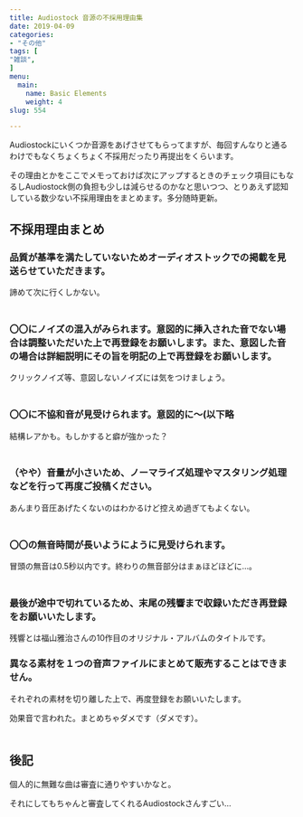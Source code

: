 ```yaml
---
title: Audiostock 音源の不採用理由集
date: 2019-04-09
categories:
- "その他"
tags: [
"雑談",
]
menu:
  main:
    name: Basic Elements
    weight: 4
slug: 554

---
```


Audiostockにいくつか音源をあげさせてもらってますが、毎回すんなりと通るわけでもなくちょくちょく不採用だったり再提出をくらいます。

その理由とかをここでメモっておけば次にアップするときのチェック項目にもなるしAudiostock側の負担も少しは減らせるのかなと思いつつ、とりあえず認知している数少ない不採用理由をまとめます。多分随時更新。

## 不採用理由まとめ

### 品質が基準を満たしていないためオーディオストックでの掲載を見送らせていただきます。

諦めて次に行くしかない。  
　

### 〇〇にノイズの混入がみられます。意図的に挿入された音でない場合は調整いただいた上で再登録をお願いします。また、意図した音の場合は詳細説明にその旨を明記の上で再登録をお願いします。

クリックノイズ等、意図しないノイズには気をつけましょう。  
　

### 〇〇に不協和音が見受けられます。意図的に〜(以下略

結構レアかも。もしかすると癖が強かった？  
　

### （やや）音量が小さいため、ノーマライズ処理やマスタリング処理などを行って再度ご投稿ください。

あんまり音圧あげたくないのはわかるけど控えめ過ぎてもよくない。  
　

### 〇〇の無音時間が長いようにように見受けられます。

冒頭の無音は0.5秒以内です。終わりの無音部分はまぁほどほどに…。  
　

### 最後が途中で切れているため、末尾の残響まで収録いただき再登録をお願いいたします。

残響とは福山雅治さんの10作目のオリジナル・アルバムのタイトルです。  


### 異なる素材を１つの音声ファイルにまとめて販売することはできません。  
それぞれの素材を切り離した上で、再度登録をお願いいたします。

効果音で言われた。まとめちゃダメです（ダメです）。  
　

## 後記

個人的に無難な曲は審査に通りやすいかなと。

それにしてもちゃんと審査してくれるAudiostockさんすごい…
